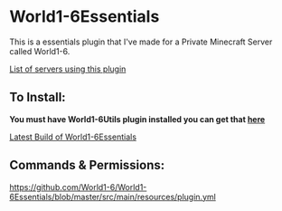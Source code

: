 # World1-6Essentials
This is a essentials plugin that I've made for a Private Minecraft Server called World1-6.

[List of servers using this plugin](https://bstats.org/plugin/bukkit/World1-6Essentials)

## To Install:
**You must have World1-6Utils plugin installed you can get that [here](https://github.com/World1-6/World1-6Utils/releases)**

[Latest Build of World1-6Essentials](https://github.com/World1-6/World1-6Essentials/releases)

## Commands & Permissions:
https://github.com/World1-6/World1-6Essentials/blob/master/src/main/resources/plugin.yml
